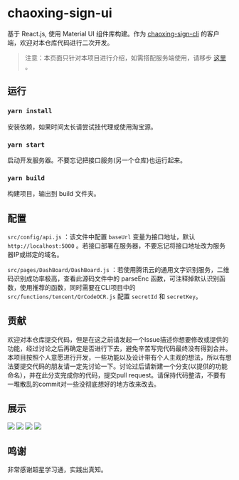 # chaoxing-sign-ui

基于 React.js, 使用 Material UI 组件库构建。作为 [chaoxing-sign-cli](https://github.com/cxOrz/chaoxing-sign-cli) 的客户端，欢迎对本仓库代码进行二次开发。

>注意：本页面只针对本项目进行介绍，如需搭配服务端使用，请移步 [这里](https://github.com/cxOrz/chaoxing-sign-cli#%E8%BF%90%E8%A1%8C%E6%8E%A5%E5%8F%A3%E6%9C%8D%E5%8A%A1) 。

## 运行

### `yarn install`

安装依赖，如果时间太长请尝试挂代理或使用淘宝源。

### `yarn start`

启动开发服务器。不要忘记把接口服务(另一个仓库)也运行起来。

### `yarn build`

构建项目，输出到 build 文件夹。

## 配置

`src/config/api.js` ：该文件中配置 `baseUrl` 变量为接口地址，默认 `http://localhost:5000` 。若接口部署在服务器，不要忘记将接口地址改为服务器IP或绑定的域名。

`src/pages/DashBoard/DashBoard.js` ：若使用腾讯云的通用文字识别服务，二维码识别成功率极高，查看此源码文件中的 parseEnc 函数，可注释掉默认识别函数，使用推荐的函数，同时需要在CLI项目中的 `src/functions/tencent/QrCodeOCR.js` 配置 `secretId` 和 `secretKey`。

## 贡献

欢迎对本仓库提交代码，但是在这之前请发起一个Issue描述你想要修改或提供的功能，经过讨论之后再确定是否进行下去，避免辛苦写完代码最终没有得到合并。本项目按照个人意愿进行开发，一些功能以及设计带有个人主观的想法，所以有想法要提交代码的朋友请一定先讨论一下。讨论过后请新建一个分支(以提供的功能命名），并在此分支完成你的代码，提交pull request。请保持代码整洁，不要有一堆散乱的commit对一些没彻底想好的地方改来改去。

## 展示

![](https://636c-cloudbase-1a4211-1252446325.tcb.qcloud.la/chaoxing-sign-ui/1.png?)
![](https://636c-cloudbase-1a4211-1252446325.tcb.qcloud.la/chaoxing-sign-ui/4.png?)
![](https://636c-cloudbase-1a4211-1252446325.tcb.qcloud.la/chaoxing-sign-ui/2.png?)
![](https://636c-cloudbase-1a4211-1252446325.tcb.qcloud.la/chaoxing-sign-ui/3.png?)

## 鸣谢

非常感谢超星学习通，实践出真知。
